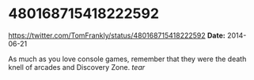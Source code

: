 # 480168715418222592
https://twitter.com/TomFrankly/status/480168715418222592
**Date:** 2014-06-21

As much as you love console games, remember that they were the death knell of arcades and Discovery Zone. *tear*
